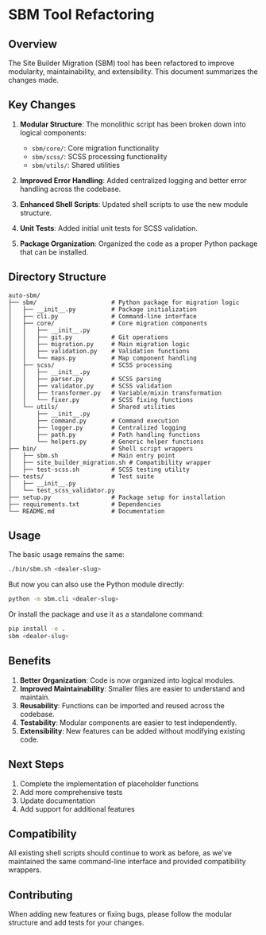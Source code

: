 # SBM Tool Refactoring

## Overview

The Site Builder Migration (SBM) tool has been refactored to improve modularity, maintainability, and extensibility. This document summarizes the changes made.

## Key Changes

1. **Modular Structure**: The monolithic script has been broken down into logical components:

   - `sbm/core/`: Core migration functionality
   - `sbm/scss/`: SCSS processing functionality
   - `sbm/utils/`: Shared utilities

2. **Improved Error Handling**: Added centralized logging and better error handling across the codebase.

3. **Enhanced Shell Scripts**: Updated shell scripts to use the new module structure.

4. **Unit Tests**: Added initial unit tests for SCSS validation.

5. **Package Organization**: Organized the code as a proper Python package that can be installed.

## Directory Structure

```
auto-sbm/
├── sbm/                     # Python package for migration logic
│   ├── __init__.py          # Package initialization
│   ├── cli.py               # Command-line interface
│   ├── core/                # Core migration components
│   │   ├── __init__.py
│   │   ├── git.py           # Git operations
│   │   ├── migration.py     # Main migration logic
│   │   ├── validation.py    # Validation functions
│   │   └── maps.py          # Map component handling
│   ├── scss/                # SCSS processing
│   │   ├── __init__.py
│   │   ├── parser.py        # SCSS parsing
│   │   ├── validator.py     # SCSS validation
│   │   ├── transformer.py   # Variable/mixin transformation
│   │   └── fixer.py         # SCSS fixing functions
│   └── utils/               # Shared utilities
│       ├── __init__.py
│       ├── command.py       # Command execution
│       ├── logger.py        # Centralized logging
│       ├── path.py          # Path handling functions
│       └── helpers.py       # Generic helper functions
├── bin/                     # Shell script wrappers
│   ├── sbm.sh               # Main entry point
│   ├── site_builder_migration.sh # Compatibility wrapper
│   ├── test-scss.sh         # SCSS testing utility
├── tests/                   # Test suite
│   ├── __init__.py
│   └── test_scss_validator.py
├── setup.py                 # Package setup for installation
├── requirements.txt         # Dependencies
└── README.md                # Documentation
```

## Usage

The basic usage remains the same:

```bash
./bin/sbm.sh <dealer-slug>
```

But now you can also use the Python module directly:

```bash
python -m sbm.cli <dealer-slug>
```

Or install the package and use it as a standalone command:

```bash
pip install -e .
sbm <dealer-slug>
```

## Benefits

1. **Better Organization**: Code is now organized into logical modules.
2. **Improved Maintainability**: Smaller files are easier to understand and maintain.
3. **Reusability**: Functions can be imported and reused across the codebase.
4. **Testability**: Modular components are easier to test independently.
5. **Extensibility**: New features can be added without modifying existing code.

## Next Steps

1. Complete the implementation of placeholder functions
2. Add more comprehensive tests
3. Update documentation
4. Add support for additional features

## Compatibility

All existing shell scripts should continue to work as before, as we've maintained the same command-line interface and provided compatibility wrappers.

## Contributing

When adding new features or fixing bugs, please follow the modular structure and add tests for your changes.
